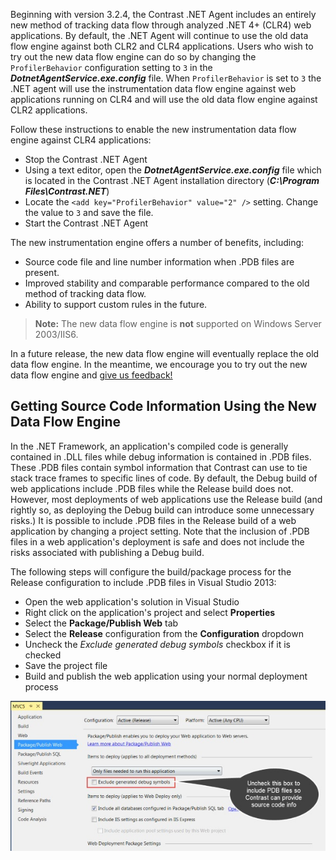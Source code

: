 <!--
title: "Instrumentation .NET Agent Data Flow Engine"
description: "Instrumentation .NET Agent Data Flow Engine"
-->

Beginning with version 3.2.4, the Contrast .NET Agent includes an entirely new method of tracking data flow through analyzed .NET 4+ (CLR4) web applications.  By default, the .NET Agent will continue to use the old data flow engine against both CLR2 and CLR4 applications.  Users who wish to try out the new data flow engine can do so by changing the ```ProfilerBehavior``` configuration setting to ```3``` in the ***DotnetAgentService.exe.config*** file.  When ```ProfilerBehavior``` is set to ```3``` the .NET agent will use the instrumentation data flow engine against web applications running on CLR4 and will use the old data flow engine against CLR2 applications. 

Follow these instructions to enable the new instrumentation data flow engine against CLR4 applications:

* Stop the Contrast .NET Agent
* Using a text editor, open the ***DotnetAgentService.exe.config*** file which is located in the Contrast .NET Agent installation directory (***C:\Program Files\Contrast.NET***)
* Locate the ```<add key="ProfilerBehavior" value="2" />``` setting.  Change the value to ```3``` and save the file.
* Start the Contrast .NET Agent

The new instrumentation engine offers a number of benefits, including: 

* Source code file and line number information when .PDB files are present.
* Improved stability and comparable performance compared to the old method of tracking data flow.
* Ability to support custom rules in the future.

> **Note:** The new data flow engine is **not** supported on Windows Server 2003/IIS6.

In a future release, the new data flow engine will eventually replace the old data flow engine.  In the meantime, we encourage you to try out the new data flow engine and [give us feedback!](mailto:support@contrastsecurity.com)

## Getting Source Code Information Using the New Data Flow Engine

In the .NET Framework, an application's compiled code is generally contained in .DLL files while debug information is contained in .PDB files.  These .PDB files contain symbol information that Contrast can use to tie stack trace frames to specific lines of code.  By default, the Debug build of web applications include .PDB files while the Release build does not.  However, most deployments of web applications use the Release build (and rightly so, as deploying the Debug build can introduce some unnecessary risks.)  It is possible to include .PDB files in the Release build of a web application by changing a project setting.  Note that the inclusion of .PDB files in a web application's deployment is safe and does not include the risks associated with publishing a Debug build.  

The following steps will configure the build/package process for the Release configuration to include .PDB files in Visual Studio 2013:

* Open the web application's solution in Visual Studio
* Right click on the application's project and select **Properties**
* Select the **Package/Publish Web** tab
* Select the **Release** configuration from the **Configuration** dropdown
* Uncheck the *Exclude generated debug symbols* checkbox if it is checked
* Save the project file
* Build and publish the web application using your normal deployment process 

<a href="assets/images/KB3-e14.jpg" rel="lightbox" title="Instrumentation Configuration"><img class="thumbnail" src="assets/images/KB3-e14.jpg"/></a>
